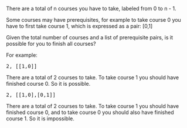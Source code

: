 There are a total of n courses you have to take, labeled from 0 to n - 1.

Some courses may have prerequisites, for example to take course 0 you have to first take course 1, which is expressed as a pair: [0,1]

Given the total number of courses and a list of prerequisite pairs, is it possible for you to finish all courses?

For example:
<pre>
2, [[1,0]]
</pre>
There are a total of 2 courses to take. To take course 1 you should have finished course 0. So it is possible.
<pre>
2, [[1,0],[0,1]]
</pre>
There are a total of 2 courses to take. To take course 1 you should have finished course 0, and to take course 0 you should also have finished course 1. So it is impossible.

